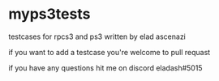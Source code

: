 # myps3tests
testcases for rpcs3 and ps3 written by elad ascenazi

if you want to add a testcase you're welcome to pull requast 

if you have any questions hit me on discord eladash#5015
